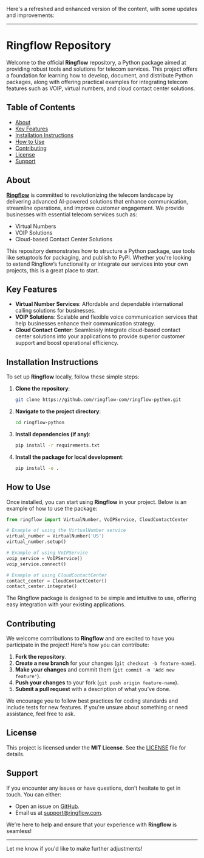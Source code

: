 Here's a refreshed and enhanced version of the content, with some updates and improvements:

---

# Ringflow Repository

Welcome to the official **Ringflow** repository, a Python package aimed at providing robust tools and solutions for telecom services. This project offers a foundation for learning how to develop, document, and distribute Python packages, along with offering practical examples for integrating telecom features such as VOIP, virtual numbers, and cloud contact center solutions.

## Table of Contents

- [About](#about)
- [Key Features](#key-features)
- [Installation Instructions](#installation-instructions)
- [How to Use](#how-to-use)
- [Contributing](#contributing)
- [License](#license)
- [Support](#support)

## About

**[Ringflow](https://www.ringflow.com/)** is committed to revolutionizing the telecom landscape by delivering advanced AI-powered solutions that enhance communication, streamline operations, and improve customer engagement. We provide businesses with essential telecom services such as:

- Virtual Numbers
- VOIP Solutions
- Cloud-based Contact Center Solutions

This repository demonstrates how to structure a Python package, use tools like setuptools for packaging, and publish to PyPI. Whether you're looking to extend Ringflow’s functionality or integrate our services into your own projects, this is a great place to start.

## Key Features

- **Virtual Number Services**: Affordable and dependable international calling solutions for businesses.
- **VOIP Solutions**: Scalable and flexible voice communication services that help businesses enhance their communication strategy.
- **Cloud Contact Center**: Seamlessly integrate cloud-based contact center solutions into your applications to provide superior customer support and boost operational efficiency.

## Installation Instructions

To set up **Ringflow** locally, follow these simple steps:

1. **Clone the repository**:

    ```bash
    git clone https://github.com/ringflow-com/ringflow-python.git
    ```

2. **Navigate to the project directory**:

    ```bash
    cd ringflow-python
    ```

3. **Install dependencies (if any)**:

    ```bash
    pip install -r requirements.txt
    ```

4. **Install the package for local development**:

    ```bash
    pip install -e .
    ```

## How to Use

Once installed, you can start using **Ringflow** in your project. Below is an example of how to use the package:

```python
from ringflow import VirtualNumber, VoIPService, CloudContactCenter

# Example of using the VirtualNumber service
virtual_number = VirtualNumber('US')
virtual_number.setup()

# Example of using VoIPService
voip_service = VoIPService()
voip_service.connect()

# Example of using CloudContactCenter
contact_center = CloudContactCenter()
contact_center.integrate()
```

The Ringflow package is designed to be simple and intuitive to use, offering easy integration with your existing applications.

## Contributing

We welcome contributions to **Ringflow** and are excited to have you participate in the project! Here's how you can contribute:

1. **Fork the repository**.
2. **Create a new branch** for your changes (`git checkout -b feature-name`).
3. **Make your changes** and commit them (`git commit -m 'Add new feature'`).
4. **Push your changes** to your fork (`git push origin feature-name`).
5. **Submit a pull request** with a description of what you’ve done.

We encourage you to follow best practices for coding standards and include tests for new features. If you're unsure about something or need assistance, feel free to ask.

## License

This project is licensed under the **MIT License**. See the [LICENSE](LICENSE) file for details.

## Support

If you encounter any issues or have questions, don’t hesitate to get in touch. You can either:

- Open an issue on [GitHub](https://github.com/ringflow-com/ringflow-python/issues).
- Email us at [support@ringflow.com](mailto:support@ringflow.com).

We’re here to help and ensure that your experience with **Ringflow** is seamless!

---

Let me know if you'd like to make further adjustments!
